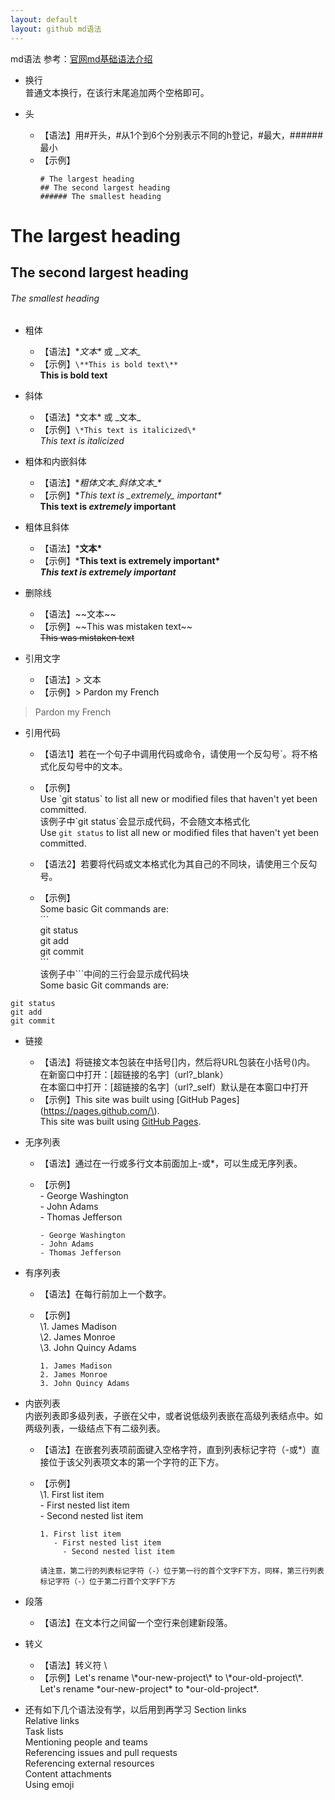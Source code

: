 ```yaml
---
layout: default
layout: github md语法
---
```


md语法
	参考：[官网md基础语法介绍](https://help.github.com/en/github/writing-on-github/basic-writing-and-formatting-syntax?_blank)
* 换行  
  普通文本换行，在该行末尾追加两个空格即可。
  
* 头
  * 【语法】用#开头，#从1个到6个分别表示不同的h登记，#最大，######最小  
  * 【示例】  
	```
	# The largest heading
	## The second largest heading
	###### The smallest heading
	```
# The largest heading
## The second largest heading
###### The smallest heading
	
* 粗体
  * 【语法】\**文本\** 或 \__文本\__  
  * 【示例】`\**This is bold text\**`  
**This is bold text**  
* 斜体
  * 【语法】\*文本\* 或 \_文本\_  
  * 【示例】`\*This text is italicized\*`  
*This text is italicized*  

* 粗体和内嵌斜体
  * 【语法】\**粗体文本\_斜体文本\_\**  
  * 【示例】\**This text is \_extremely\_ important\**  
**This text is _extremely_ important**  

* 粗体且斜体
  * 【语法】\***文本\***
  * 【示例】\***This text is extremely important\***  
***This text is extremely important***

* 删除线
  * 【语法】\~~文本\~~
  * 【示例】\~~This was mistaken text\~~  
~~This was mistaken text~~

* 引用文字
  * 【语法】\> 文本
  * 【示例】\> Pardon my French  
> Pardon my French

* 引用代码
  * 【语法1】若在一个句子中调用代码或命令，请使用一个反勾号\`。将不格式化反勾号中的文本。
  * 【示例】  
Use \`git status\` to list all new or modified files that haven't yet been committed.  
该例子中\`git status\`会显示成代码，不会随文本格式化  
Use `git status` to list all new or modified files that haven't yet been committed.  

  * 【语法2】若要将代码或文本格式化为其自己的不同块，请使用三个反勾号。
  * 【示例】  
		Some basic Git commands are:  
		\```  
		git status  
		git add  
		git commit  
		\```  
		该例子中\```中间的三行会显示成代码块  
		Some basic Git commands are:  
```
git status
git add
git commit
```

* 链接
  * 【语法】将链接文本包装在中括号[]内，然后将URL包装在小括号()内。  
  在新窗口中打开：[超链接的名字]（url?_blank）  
  在本窗口中打开：[超链接的名字]（url?_self）默认是在本窗口中打开
  * 【示例】This site was built using \[GitHub Pages\]\(https://pages.github.com/\).    
	This site was built using [GitHub Pages](https://pages.github.com/).  
	
* 无序列表
  * 【语法】通过在一行或多行文本前面加上-或*，可以生成无序列表。
  * 【示例】  
		\- George Washington  
		\- John Adams  
		\- Thomas Jefferson  
		
		- George Washington  
		- John Adams  
		- Thomas Jefferson  

* 有序列表
  * 【语法】在每行前加上一个数字。
  * 【示例】  
		\1. James Madison  
		\2. James Monroe  
		\3. John Quincy Adams  

		1. James Madison  
		2. James Monroe  
		3. John Quincy Adams  
		
* 内嵌列表  
 内嵌列表即多级列表，子嵌在父中，或者说低级列表嵌在高级列表结点中。如两级列表，一级结点下有二级列表。
  * 【语法】在嵌套列表项前面键入空格字符，直到列表标记字符（-或*）直接位于该父列表项文本的第一个字符的正下方。
  * 【示例】  
		\1. First list item  
		   \- First nested list item  
			 \- Second nested list item  
		
		1. First list item  
		   - First nested list item  
			 - Second nested list item  
			 
		请注意，第二行的列表标记字符（-）位于第一行的首个文字F下方，同样，第三行列表标记字符（-）位于第二行首个文字F下方
		 
* 段落		 
  * 【语法】在文本行之间留一个空行来创建新段落。

* 转义
  * 【语法】转义符 \\
  * 【示例】Let's rename \\\*our-new-project\\\* to \\\*our-old-project\\\*.  
	Let's rename \*our-new-project\* to \*our-old-project\*.

* 还有如下几个语法没有学，以后用到再学习
Section links  
Relative links  
Task lists  
Mentioning people and teams  
Referencing issues and pull requests  
Referencing external resources  
Content attachments  
Using emoji  